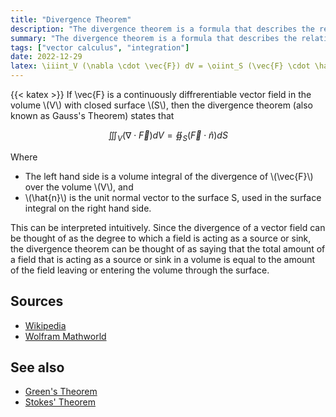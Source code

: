 ```yaml
---
title: "Divergence Theorem"
description: "The divergence theorem is a formula that describes the relationship between the divergence of a vector field and the surface integral of the field over a closed surface."
summary: "The divergence theorem is a formula that describes the relationship between the divergence of a vector field and the surface integral of the field over a closed surface."
tags: ["vector calculus", "integration"]
date: 2022-12-29
latex: \iiint_V (\nabla \cdot \vec{F}) dV = \oiint_S (\vec{F} \cdot \hat{n}) dS
---
```


{{< katex >}}
If \vec{F} is a continuously diffrerentiable vector field in the volume \\(V\\) with closed surface \\(S\\), then the divergence theorem (also known as Gauss's Theorem) states that

$$ \iiint_V (\nabla \cdot \vec{F}) dV = \oiint_S (\vec{F} \cdot \hat{n}) dS $$

Where
* The left hand side is a volume integral of the divergence of \\(\vec{F}\\) over the volume \\(V\\), and
* \\(\hat{n}\\) is the unit normal vector to the surface S, used in the surface integral on the right hand side.

This can be interpreted intuitively. Since the divergence of a vector field can be thought of as the degree to which a field is acting as a source or sink, the divergence theorem can be thought of as saying that the total amount of a field that is acting as a source or sink in a volume is equal to the amount of the field leaving or entering the volume through the surface.

## Sources
- [Wikipedia](https://en.wikipedia.org/wiki/Divergence_theorem)
- [Wolfram Mathworld](https://mathworld.wolfram.com/DivergenceTheorem.html)

## See also
- [Green's Theorem](formulas/greens-theorem)
- [Stokes' Theorem](formulas/stokes-theorem)
